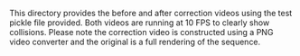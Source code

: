 This directory provides the before and after correction videos using the test pickle file provided. Both videos are running at 10 FPS to clearly show collisions. Please note the correction video is constructed using a PNG video converter and the original is a full rendering of the sequence. 
